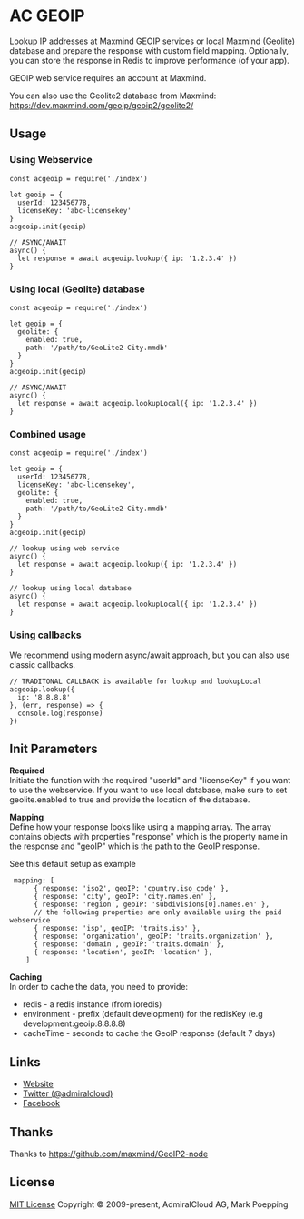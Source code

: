 # AC GEOIP
Lookup IP addresses at Maxmind GEOIP services or local Maxmind (Geolite) database and prepare the response with custom field mapping. Optionally, you can store the response in Redis to improve performance (of your app).

GEOIP web service requires an account at Maxmind.

You can also use the Geolite2 database from Maxmind: https://dev.maxmind.com/geoip/geoip2/geolite2/

## Usage

### Using Webservice
```
const acgeoip = require('./index')

let geoip = {
  userId: 123456778,
  licenseKey: 'abc-licensekey'
}
acgeoip.init(geoip)

// ASYNC/AWAIT
async() {
  let response = await acgeoip.lookup({ ip: '1.2.3.4' })
}
```

### Using local (Geolite) database
```
const acgeoip = require('./index')

let geoip = {
  geolite: {
    enabled: true,
    path: '/path/to/GeoLite2-City.mmdb'
  }
}
acgeoip.init(geoip)

// ASYNC/AWAIT
async() {
  let response = await acgeoip.lookupLocal({ ip: '1.2.3.4' })
}
```

### Combined usage
```
const acgeoip = require('./index')

let geoip = {
  userId: 123456778,
  licenseKey: 'abc-licensekey',
  geolite: {
    enabled: true,
    path: '/path/to/GeoLite2-City.mmdb'
  }
}
acgeoip.init(geoip)

// lookup using web service
async() {
  let response = await acgeoip.lookup({ ip: '1.2.3.4' })
}

// lookup using local database
async() {
  let response = await acgeoip.lookupLocal({ ip: '1.2.3.4' })
}
```

### Using callbacks
We recommend using modern async/await approach, but you can also use classic callbacks.
```
// TRADITONAL CALLBACK is available for lookup and lookupLocal 
acgeoip.lookup({
  ip: '8.8.8.8'
}, (err, response) => {
  console.log(response)
})

```

## Init Parameters
**Required**   
Initiate the function with the required "userId" and "licenseKey" if you want to use the webservice. If you want to use local database, make sure to set geolite.enabled to true and provide the location of the database.

**Mapping**   
Define how your response looks like using a mapping array. The array contains objects with properties "response" which is the property name in the response and "geoIP" which is the path to the GeoIP response. 

See this default setup as example
```
 mapping: [
      { response: 'iso2', geoIP: 'country.iso_code' },
      { response: 'city', geoIP: 'city.names.en' },
      { response: 'region', geoIP: 'subdivisions[0].names.en' },
      // the following properties are only available using the paid webservice
      { response: 'isp', geoIP: 'traits.isp' },
      { response: 'organization', geoIP: 'traits.organization' },
      { response: 'domain', geoIP: 'traits.domain' },
      { response: 'location', geoIP: 'location' },
    ]
```

**Caching**   
In order to cache the data, you need to provide:
+ redis - a redis instance (from ioredis)
+ environment - prefix (default development) for the redisKey (e.g development:geoip:8.8.8.8)
+ cacheTime - seconds to cache the GeoIP response (default 7 days)


## Links
- [Website](https://www.admiralcloud.com/)
- [Twitter (@admiralcloud)](https://twitter.com/admiralcloud)
- [Facebook](https://www.facebook.com/MediaAssetManagement/)

## Thanks
Thanks to https://github.com/maxmind/GeoIP2-node

## License
[MIT License](https://opensource.org/licenses/MIT) Copyright © 2009-present, AdmiralCloud AG, Mark Poepping